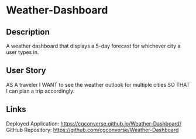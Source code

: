 # Weather-Dashboard

## Description

A weather dashboard that displays a 5-day forecast for whichever city a user types in.

## User Story

AS A traveler
I WANT to see the weather outlook for multiple cities
SO THAT I can plan a trip accordingly.

## Links

Deployed Application: https://cgconverse.github.io/Weather-Dashboard/
GitHub Repository: https://github.com/cgconverse/Weather-Dashboard